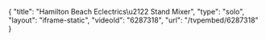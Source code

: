 {
    "title": "Hamilton Beach Eclectrics\u2122 Stand Mixer",
    "type": "solo",
    "layout": "iframe-static",
    "videoId": "6287318",
    "url": "\/tvpembed\/6287318"
}